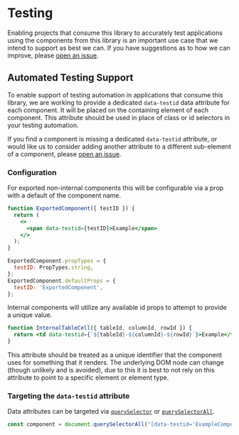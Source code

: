 # Testing

Enabling projects that consume this library to accurately test applications using the components from this library is an important use case that we intend to support as best we can. If you have suggestions as to how we can improve, please [open an issue](https://github.com/IBM/carbon-addons-iot-react/issues/new?assignees=&labels=%3Ahammer%3A++Enhancement&template=feature-request-or-enhancement.md&title=%5BComponentName%5D+request_title).

## Automated Testing Support

To enable support of testing automation in applications that consume this library, we are working to provide a dedicated `data-testid` data attribute for each component. It will be placed on the containing element of each component. This attribute should be used in place of class or id selectors in your testing automation.

If you find a component is missing a dedicated `data-testid` attribute, or would like us to consider adding another attribute to a different sub-element of a component, please [open an issue](https://github.com/IBM/carbon-addons-iot-react/issues/new?assignees=&labels=%3Ahammer%3A++Enhancement&template=feature-request-or-enhancement.md&title=%5BComponentName%5D+request_title).

### Configuration

For exported non-internal components this will be configurable via a prop with a default of the component name.

```jsx
function ExportedComponent({ testID }) {
  return (
    <>
      <span data-testid={testID}>Example</span>
    </>
  );
}

ExportedComponent.propTypes = {
  testID: PropTypes.string,
};
ExportedComponent.defaultProps = {
  testID: 'ExportedComponent',
};
```

Internal components will utilize any available id props to attempt to provide a unique value.

```jsx
function InternalTableCell({ tableId, columnId, rowId }) {
  return <td data-testid={`${tableId}-${columnId}-${rowId}`}>Example</td>;
}
```

This attribute should be treated as a unique identifier that the component uses for something that it renders. The underlying DOM node can change (though unlikely and is avoided), due to this it is best to not rely on this attribute to point to a specific element or element type.

### Targeting the `data-testid` attribute

Data attributes can be targeted via [`querySelector`](https://developer.mozilla.org/en-US/docs/Web/API/Document/querySelector) or [`querySelectorAll`](https://developer.mozilla.org/en-US/docs/Web/API/Element/querySelectorAll).

```js
const component = document.querySelectorAll("[data-testid='ExampleComponent']");
```
